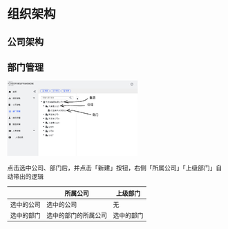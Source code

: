 # 组织架构

## 公司架构

## 部门管理

<img src="assets/department01.png"  width="60%">

点击选中公司、部门后，并点击「新建」按钮，右侧「所属公司」「上级部门」自动带出的逻辑

|          | 所属公司           | 上级部门   |
| ---------| ------------------| ---------|
| 选中的公司 | 选中的公司         | 无        |
| 选中的部门 | 选中的部门的所属公司 | 选中的部门 |
